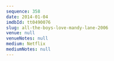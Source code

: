```yaml
---
sequence: 358
date: 2014-01-04
imdbId: tt0490076
slug: all-the-boys-love-mandy-lane-2006
venue: null
venueNotes: null
medium: Netflix
mediumNotes: null
---
```

